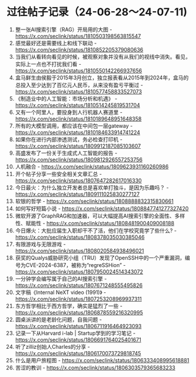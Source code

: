 # 过往帖子记录（24-06-28～24-07-11)
1. 整一张AI搜索引擎（RAG）开局用的大图 - https://x.com/seclink/status/1810503198563815547
2. 感觉最好还是需要线上和线下联动 - https://x.com/seclink/status/1810852205379080636
3. 当我们从看转向看见的时候，被观察对象并没有从我们的视线中消失。看见，实际上一点也不打扰我们看 - https://x.com/seclink/status/1810550142266937656
4. 盒马鲜生由侯毅于2015年3月创立，独立报表看从2015年到2024年，盒马的总投入至少达到了百亿元人民币，从来没有盈亏平衡过 - https://x.com/seclink/status/1810577458833527073
5. 《制造业中的人工智能：市场分析和机遇》 - https://x.com/seclink/status/1810514245819531704
6. 又有一个阿里人，要投身到人行机器人赛道里 - https://x.com/seclink/status/1810189648951648358
7. 所有的大模型调用，都应该在中间包一层gateway - https://x.com/seclink/status/1810184633914741224
8. 如果你在进行内部渗透测试，务必检查打印机 - https://x.com/seclink/status/1809912187085103607
9. 高盛发布了一份关于生成式人工智能的报告 - https://x.com/seclink/status/1809812926557253756
10. 人机融合 - https://x.com/seclink/status/1809623931160260986
11. 开个帖子分享一些安全相关文章汇总 - https://x.com/seclink/status/1807647282617016330
12. 今日最火：为什么独立开发者总是喜欢单打独斗，是因为乐趣吗？ - https://x.com/seclink/status/1809111025830277127
13. 软银的哲学 - https://x.com/seclink/status/1808888832315830661
14. 如何写好短篇小说 - https://x.com/seclink/status/1808847741277327420
15. 微软开源了GraphRAG和加速器，可以大幅提高AI搜索引擎的全面性、多样性、赋能性 - https://x.com/seclink/status/1808481900409008188
16. 今日爆火：大批应届生入职却干不了活，他们在学校究竟学了些什么? - https://x.com/seclink/status/1808378035030385046
17. 有限游戏与无限游戏 - https://x.com/seclink/status/1808020584938496021
18. 获奖的Qualys威胁研究小组（TRU）发现了OpenSSH中的一个严重漏洞，编号为CVE-2024-6387，被称为“regreSSHion” - https://x.com/seclink/status/1807950024514343072
19. 一分钟学会编写属于自己的AI搜索引擎 - https://x.com/seclink/status/1807671248555495826
20. 文字稿《Internal NeXT video (1991)》 - https://x.com/seclink/status/1807253208969937311
21. 东方哲学相比于西方哲学，确实是猛烈了一些 - https://x.com/seclink/status/1806878559216320995
22. 圆桌派讲的是老龄化问题，自我问题 - https://x.com/seclink/status/1806711916464923093
23. 记录一下从Harvard i-lab | Startup学到的学习笔记 - https://x.com/seclink/status/1806691764025401671
24. 听了zilliz创始人Charles的分享 - https://x.com/seclink/status/1806170073729818745
25. 什么是用户旅程图 - https://x.com/seclink/status/1806333408995618881
26. 苦涩的教训 - https://x.com/seclink/status/1806303579365683233
